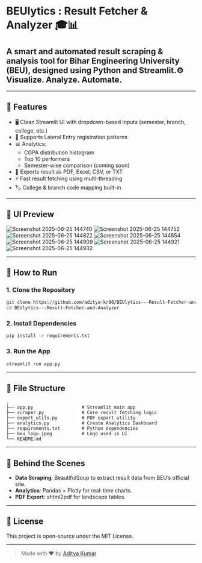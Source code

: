 # BEUlytics : Result Fetcher & Analyzer 🎓📊

## A smart and automated result scraping & analysis tool for Bihar Engineering University (BEU), designed using Python and Streamlit.⚙️ Visualize. Analyze. Automate.

---

## 📌 Features

- 🖥️ Clean Streamlit UI with dropdown-based inputs (semester, branch, college, etc.)
- 🔐 Supports Lateral Entry registration patterns
- 📊 Analytics:
  - CGPA distribution histogram
  - Top 10 performers
  - Semester-wise comparison (coming soon)
- 💾 Exports result as PDF, Excel, CSV, or TXT
- ⚡ Fast result fetching using multi-threading
- 🏷️ College & branch code mapping built-in

---

## 📸 UI Preview

![Screenshot 2025-06-25 144740](https://github.com/user-attachments/assets/77f7ca65-71ba-4a0e-a942-6bd99b49798e)
![Screenshot 2025-06-25 144752](https://github.com/user-attachments/assets/8615547d-b93e-4935-8be8-d9d617dc667e)
![Screenshot 2025-06-25 144822](https://github.com/user-attachments/assets/4a51d13c-fff5-4ea9-b483-67dbc809038f)
![Screenshot 2025-06-25 144854](https://github.com/user-attachments/assets/13f2b2ea-bad5-42a8-9150-db74c018eeb4)
![Screenshot 2025-06-25 144909](https://github.com/user-attachments/assets/751bc95e-6957-444e-89d6-fb4a70307d97)
![Screenshot 2025-06-25 144921](https://github.com/user-attachments/assets/dfec98f3-043b-4537-85e9-1a2b0d45d428)
![Screenshot 2025-06-25 144932](https://github.com/user-attachments/assets/d489abf3-6bee-43b4-ad8d-9b9b921f1865)

---

## 🚀 How to Run

### 1. Clone the Repository

```bash
git clone https://github.com/aditya-kr86/BEUlytics---Result-Fetcher-and-Analyzer.git
cd BEUlytics---Result-Fetcher-and-Analyzer
````

### 2. Install Dependencies

```bash
pip install -r requirements.txt
```

### 3. Run the App

```bash
streamlit run app.py
```

---

## 📁 File Structure

```
.
├── app.py                  # Streamlit main app
├── scraper.py              # Core result fetching logic
├── export_utils.py         # PDF export utility
├── analytics.py            # Create Analytics Dashboard
├── requirements.txt        # Python dependencies
├── beu_logo.jpeg           # Logo used in UI
└── README.md
```

---

## 🧠 Behind the Scenes

* **Data Scraping**: BeautifulSoup to extract result data from BEU’s official site.
* **Analytics**: Pandas + Plotly for real-time charts.
* **PDF Export**: xhtml2pdf for landscape tables.

---

## 📃 License

This project is open-source under the MIT License.

---

> Made with ❤️ by [Aditya Kumar](https://adityakr.me)
